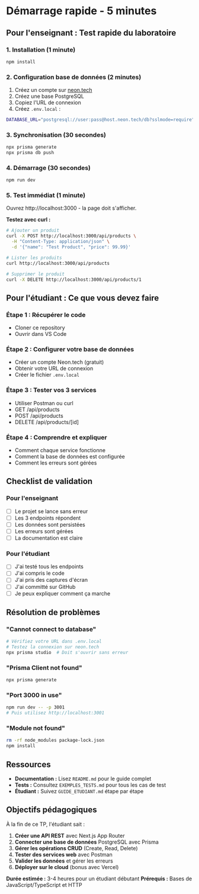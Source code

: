 # Démarrage rapide - 5 minutes

## Pour l'enseignant : Test rapide du laboratoire

### 1. Installation (1 minute)
```bash
npm install
```

### 2. Configuration base de données (2 minutes)
1. Créez un compte sur [neon.tech](https://neon.tech)
2. Créez une base PostgreSQL
3. Copiez l'URL de connexion
4. Créez `.env.local` :
```bash
DATABASE_URL="postgresql://user:pass@host.neon.tech/db?sslmode=require"
```

### 3. Synchronisation (30 secondes)
```bash
npx prisma generate
npx prisma db push
```

### 4. Démarrage (30 secondes)
```bash
npm run dev
```

### 5. Test immédiat (1 minute)
Ouvrez http://localhost:3000 - la page doit s'afficher.

**Testez avec curl :**
```bash
# Ajouter un produit
curl -X POST http://localhost:3000/api/products \
  -H "Content-Type: application/json" \
  -d '{"name": "Test Product", "price": 99.99}'

# Lister les produits
curl http://localhost:3000/api/products

# Supprimer le produit
curl -X DELETE http://localhost:3000/api/products/1
```

## Pour l'étudiant : Ce que vous devez faire

### Étape 1 : Récupérer le code
- Cloner ce repository
- Ouvrir dans VS Code

### Étape 2 : Configurer votre base de données
- Créer un compte Neon.tech (gratuit)
- Obtenir votre URL de connexion
- Créer le fichier `.env.local`

### Étape 3 : Tester vos 3 services
- Utiliser Postman ou curl
- GET /api/products
- POST /api/products
- DELETE /api/products/[id]

### Étape 4 : Comprendre et expliquer
- Comment chaque service fonctionne
- Comment la base de données est configurée
- Comment les erreurs sont gérées

## Checklist de validation

### Pour l'enseignant
- [ ] Le projet se lance sans erreur
- [ ] Les 3 endpoints répondent
- [ ] Les données sont persistées
- [ ] Les erreurs sont gérées
- [ ] La documentation est claire

### Pour l'étudiant
- [ ] J'ai testé tous les endpoints
- [ ] J'ai compris le code
- [ ] J'ai pris des captures d'écran
- [ ] J'ai committé sur GitHub
- [ ] Je peux expliquer comment ça marche

## Résolution de problèmes

### "Cannot connect to database"
```bash
# Vérifiez votre URL dans .env.local
# Testez la connexion sur neon.tech
npx prisma studio  # Doit s'ouvrir sans erreur
```

### "Prisma Client not found"
```bash
npx prisma generate
```

### "Port 3000 in use"
```bash
npm run dev -- -p 3001
# Puis utilisez http://localhost:3001
```

### "Module not found"
```bash
rm -rf node_modules package-lock.json
npm install
```

## Ressources

- **Documentation :** Lisez `README.md` pour le guide complet
- **Tests :** Consultez `EXEMPLES_TESTS.md` pour tous les cas de test
- **Étudiant :** Suivez `GUIDE_ETUDIANT.md` étape par étape

## Objectifs pédagogiques

À la fin de ce TP, l'étudiant sait :
1. **Créer une API REST** avec Next.js App Router
2. **Connecter une base de données** PostgreSQL avec Prisma
3. **Gérer les opérations CRUD** (Create, Read, Delete)
4. **Tester des services web** avec Postman
5. **Valider les données** et gérer les erreurs
6. **Déployer sur le cloud** (bonus avec Vercel)

**Durée estimée :** 3-4 heures pour un étudiant débutant
**Prérequis :** Bases de JavaScript/TypeScript et HTTP